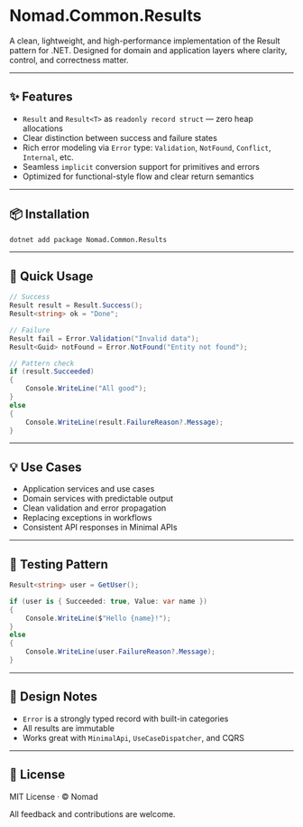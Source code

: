 # Nomad.Common.Results

A clean, lightweight, and high-performance implementation of the Result pattern for .NET.
Designed for domain and application layers where clarity, control, and correctness matter.

---

## ✨ Features

- `Result` and `Result<T>` as `readonly record struct` — zero heap allocations
- Clear distinction between success and failure states
- Rich error modeling via `Error` type: `Validation`, `NotFound`, `Conflict`, `Internal`, etc.
- Seamless `implicit` conversion support for primitives and errors
- Optimized for functional-style flow and clear return semantics

---

## 📦 Installation

```bash
dotnet add package Nomad.Common.Results
```

---

## 🚀 Quick Usage

```csharp
// Success
Result result = Result.Success();
Result<string> ok = "Done";

// Failure
Result fail = Error.Validation("Invalid data");
Result<Guid> notFound = Error.NotFound("Entity not found");

// Pattern check
if (result.Succeeded)
{
    Console.WriteLine("All good");
}
else
{
    Console.WriteLine(result.FailureReason?.Message);
}
```

---

## 💡 Use Cases

- Application services and use cases
- Domain services with predictable output
- Clean validation and error propagation
- Replacing exceptions in workflows
- Consistent API responses in Minimal APIs

---

## 🧪 Testing Pattern

```csharp
Result<string> user = GetUser();

if (user is { Succeeded: true, Value: var name })
{
    Console.WriteLine($"Hello {name}!");
}
else
{
    Console.WriteLine(user.FailureReason?.Message);
}
```

---

## 🧱 Design Notes

- `Error` is a strongly typed record with built-in categories
- All results are immutable
- Works great with `MinimalApi`, `UseCaseDispatcher`, and CQRS

---

## 📄 License

MIT License · © Nomad

All feedback and contributions are welcome.
